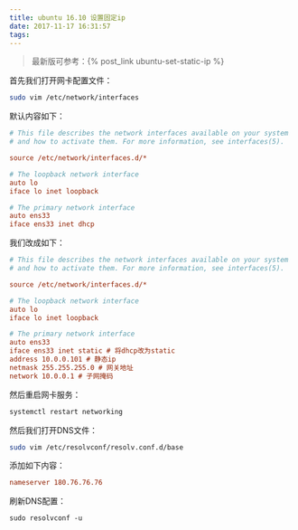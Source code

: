 ```yaml
---
title: ubuntu 16.10 设置固定ip
date: 2017-11-17 16:31:57
tags:
---
```

> 最新版可参考：{% post_link ubuntu-set-static-ip %}

首先我们打开网卡配置文件：

```bash
sudo vim /etc/network/interfaces
```

默认内容如下：

```ini
# This file describes the network interfaces available on your system
# and how to activate them. For more information, see interfaces(5).

source /etc/network/interfaces.d/*

# The loopback network interface
auto lo
iface lo inet loopback

# The primary network interface
auto ens33
iface ens33 inet dhcp
```

我们改成如下：

```ini
# This file describes the network interfaces available on your system
# and how to activate them. For more information, see interfaces(5).

source /etc/network/interfaces.d/*

# The loopback network interface
auto lo
iface lo inet loopback

# The primary network interface
auto ens33
iface ens33 inet static # 将dhcp改为static
address 10.0.0.101 # 静态ip
netmask 255.255.255.0 # 网关地址
network 10.0.0.1 # 子网掩码
```

然后重启网卡服务：

```bash
systemctl restart networking
```

然后我们打开DNS文件：

```bash
sudo vim /etc/resolvconf/resolv.conf.d/base
```

添加如下内容：

```ini
nameserver 180.76.76.76
```

刷新DNS配置：

```shell
sudo resolvconf -u
```

